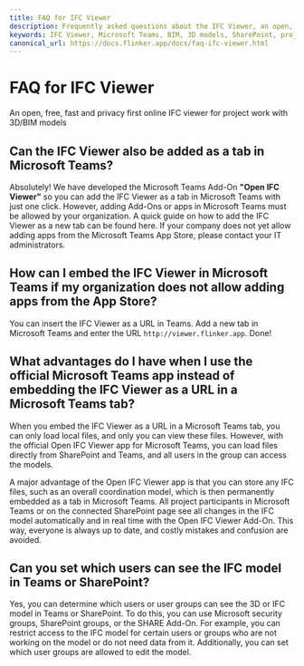 ```yaml
---
title: FAQ for IFC Viewer
description: Frequently asked questions about the IFC Viewer, an open, free, fast, and privacy-first online IFC viewer for project work with 3D/BIM models.
keywords: IFC Viewer, Microsoft Teams, BIM, 3D models, SharePoint, project collaboration
canonical_url: https://docs.flinker.app/docs/faq-ifc-viewer.html
---
```


# FAQ for IFC Viewer 

An open, free, fast and privacy first online IFC viewer for project work with 3D/BIM models

## Can the IFC Viewer also be added as a tab in Microsoft Teams?

Absolutely! We have developed the Microsoft Teams Add-On **"Open IFC Viewer"** so you can add the IFC Viewer as a tab in Microsoft Teams with just one click. However, adding Add-Ons or apps in Microsoft Teams must be allowed by your organization. A quick guide on how to add the IFC Viewer as a new tab can be found here. If your company does not yet allow adding apps from the Microsoft Teams App Store, please contact your IT administrators.


## How can I embed the IFC Viewer in Microsoft Teams if my organization does not allow adding apps from the App Store?

You can insert the IFC Viewer as a URL in Teams. Add a new tab in Microsoft Teams and enter the URL `http://viewer.flinker.app`. Done!


## What advantages do I have when I use the official Microsoft Teams app instead of embedding the IFC Viewer as a URL in a Microsoft Teams tab?

When you embed the IFC Viewer as a URL in a Microsoft Teams tab, you can only load local files, and only you can view these files. However, with the official Open IFC Viewer app for Microsoft Teams, you can load files directly from SharePoint and Teams, and all users in the group can access the models.

A major advantage of the Open IFC Viewer app is that you can store any IFC files, such as an overall coordination model, which is then permanently embedded as a tab in Microsoft Teams. All project participants in Microsoft Teams or on the connected SharePoint page see all changes in the IFC model automatically and in real time with the Open IFC Viewer Add-On. This way, everyone is always up to date, and costly mistakes and confusion are avoided.


## Can you set which users can see the IFC model in Teams or SharePoint?

Yes, you can determine which users or user groups can see the 3D or IFC model in Teams or SharePoint. To do this, you can use Microsoft security groups, SharePoint groups, or the SHARE Add-On. For example, you can restrict access to the IFC model for certain users or groups who are not working on the model or do not need data from it. Additionally, you can set which user groups are allowed to edit the model.


